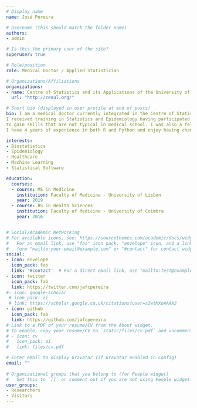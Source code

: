```yaml
---
# Display name
name: José Pereira

# Username (this should match the folder name)
authors:
- admin

# Is this the primary user of the site?
superuser: true

# Role/position
role: Medical Doctor / Applied Statistician

# Organizations/Affiliations
organizations:
- name: Centre of Statistics and its Applications of the University of Lisbon
  url: "http://ceaul.org/"

# Short bio (displayed in user profile at end of posts)
bio: I am a medical doctor currently integrated in the Centre of Statistics and its Applications at the University of Lisbon. During my time in medical school,
I received training in Statistics and Epidemiology having participated in several research projects. I have also invested in self-learning using various internet resources and books in order
to gain skills that are not typical in medical school. I was also a fellow in Clinical Research at the Netherlands Institute for Health Sciences ESP. Currently, I am also undertaking the MIT micromasters in Statistics and Data Science.
I have 4 years of experience in both R and Python and enjoy having chances to use programming to solve problems in healthcare and associated fields.

interests:
- Biostatistics
- Epidemiology
- Healthcare
- Machine Learning
- Statistical Software

education:
  courses:
  - course: MS in Medicine
    institution: Faculty of Medicine - University of Lisbon
    year: 2019
  - course: BS in Health Sciences
    institution: Faculty of Medicine - University of Coimbra
	year: 2016


# Social/Academic Networking
# For available icons, see: https://sourcethemes.com/academic/docs/widgets/#icons
#   For an email link, use "fas" icon pack, "envelope" icon, and a link in the
#   form "mailto:your-email@example.com" or "#contact" for contact widget.
social:
- icon: envelope
  icon_pack: fas
  link: '#contact'  # For a direct email link, use "mailto:test@example.org".
- icon: twitter
  icon_pack: fab
  link: https://twitter.com/jafcpereira
#- icon: google-scholar
 # icon_pack: ai
 # link: https://scholar.google.co.uk/citations?user=sIwtMXoAAAAJ
- icon: github
  icon_pack: fab
  link: https://github.com/jafcpereira
# Link to a PDF of your resume/CV from the About widget.
# To enable, copy your resume/CV to `static/files/cv.pdf` and uncomment the lines below.  
# - icon: cv
#   icon_pack: ai
#   link: files/cv.pdf

# Enter email to display Gravatar (if Gravatar enabled in Config)
email: ""
  
# Organizational groups that you belong to (for People widget)
#   Set this to `[]` or comment out if you are not using People widget.  
user_groups:
- Researchers
- Visitors
---
```



